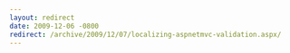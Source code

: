 ```yaml
---
layout: redirect
date: 2009-12-06 -0800
redirect: /archive/2009/12/07/localizing-aspnetmvc-validation.aspx/
---
```

